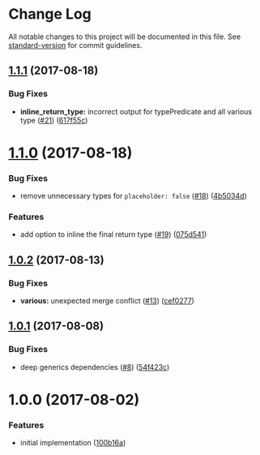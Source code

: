 # Change Log

All notable changes to this project will be documented in this file. See [standard-version](https://github.com/conventional-changelog/standard-version) for commit guidelines.

<a name="1.1.1"></a>
## [1.1.1](https://github.com/ikatyang/dts-element-fp/compare/v1.1.0...v1.1.1) (2017-08-18)


### Bug Fixes

* **inline_return_type:** incorrect output for typePredicate and all various type ([#21](https://github.com/ikatyang/dts-element-fp/issues/21)) ([617f55c](https://github.com/ikatyang/dts-element-fp/commit/617f55c))



<a name="1.1.0"></a>
# [1.1.0](https://github.com/ikatyang/dts-element-fp/compare/v1.0.2...v1.1.0) (2017-08-18)


### Bug Fixes

* remove unnecessary types for `placeholder: false` ([#18](https://github.com/ikatyang/dts-element-fp/issues/18)) ([4b5034d](https://github.com/ikatyang/dts-element-fp/commit/4b5034d))


### Features

* add option to inline the final return type ([#19](https://github.com/ikatyang/dts-element-fp/issues/19)) ([075d541](https://github.com/ikatyang/dts-element-fp/commit/075d541))



<a name="1.0.2"></a>
## [1.0.2](https://github.com/ikatyang/dts-element-fp/compare/v1.0.1...v1.0.2) (2017-08-13)


### Bug Fixes

* **various:** unexpected merge conflict ([#13](https://github.com/ikatyang/dts-element-fp/issues/13)) ([cef0277](https://github.com/ikatyang/dts-element-fp/commit/cef0277))



<a name="1.0.1"></a>
## [1.0.1](https://github.com/ikatyang/dts-element-fp/compare/v1.0.0...v1.0.1) (2017-08-08)


### Bug Fixes

* deep generics dependencies ([#8](https://github.com/ikatyang/dts-element-fp/issues/8)) ([54f423c](https://github.com/ikatyang/dts-element-fp/commit/54f423c))



<a name="1.0.0"></a>
# 1.0.0 (2017-08-02)


### Features

* initial implementation ([100b16a](https://github.com/ikatyang/dts-element-fp/commit/100b16a))

